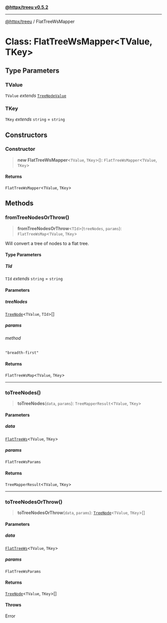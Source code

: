[**@httpx/treeu v0.5.2**](../README.md)

***

[@httpx/treeu](../README.md) / FlatTreeWsMapper

# Class: FlatTreeWsMapper\<TValue, TKey\>

## Type Parameters

### TValue

`TValue` *extends* [`TreeNodeValue`](../type-aliases/TreeNodeValue.md)

### TKey

`TKey` *extends* `string` = `string`

## Constructors

### Constructor

> **new FlatTreeWsMapper**\<`TValue`, `TKey`\>(): `FlatTreeWsMapper`\<`TValue`, `TKey`\>

#### Returns

`FlatTreeWsMapper`\<`TValue`, `TKey`\>

## Methods

### fromTreeNodesOrThrow()

> **fromTreeNodesOrThrow**\<`TId`\>(`treeNodes`, `params`): `FlatTreeWsMap`\<`TValue`, `TKey`\>

Will convert a tree of nodes to a flat tree.

#### Type Parameters

##### TId

`TId` *extends* `string` = `string`

#### Parameters

##### treeNodes

[`TreeNode`](../type-aliases/TreeNode.md)\<`TValue`, `TId`\>[]

##### params

###### method

`"breadth-first"`

#### Returns

`FlatTreeWsMap`\<`TValue`, `TKey`\>

***

### toTreeNodes()

> **toTreeNodes**(`data`, `params`): `TreeMapperResult`\<`TValue`, `TKey`\>

#### Parameters

##### data

[`FlatTreeWs`](../type-aliases/FlatTreeWs.md)\<`TValue`, `TKey`\>

##### params

`FlatTreeWsParams`

#### Returns

`TreeMapperResult`\<`TValue`, `TKey`\>

***

### toTreeNodesOrThrow()

> **toTreeNodesOrThrow**(`data`, `params`): [`TreeNode`](../type-aliases/TreeNode.md)\<`TValue`, `TKey`\>[]

#### Parameters

##### data

[`FlatTreeWs`](../type-aliases/FlatTreeWs.md)\<`TValue`, `TKey`\>

##### params

`FlatTreeWsParams`

#### Returns

[`TreeNode`](../type-aliases/TreeNode.md)\<`TValue`, `TKey`\>[]

#### Throws

Error
